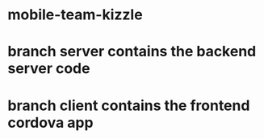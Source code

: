 # mobile-team-kizzle
# branch server contains the backend server code
# branch client contains the frontend cordova app
